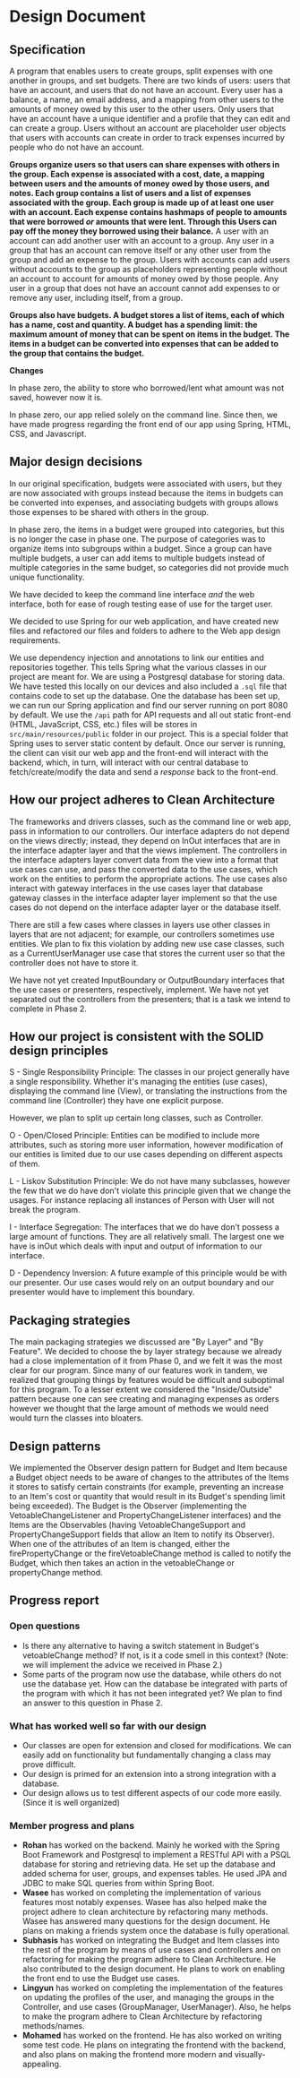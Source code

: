 # Design Document

## Specification

A program that enables users to create groups, split expenses with one another in groups, and set budgets. There are two kinds of users: users that have an account, and users that do not have an account. Every user has a balance, a name, an email address, and a mapping from other users to the amounts of money owed by this user to the other users. Only users that have an account have a unique identifier and a profile that they can edit and can create a group. Users without an account are placeholder user objects that users with accounts can create in order to track expenses incurred by people who do not have an account.

**Groups organize users so that users can share expenses with others in the group. Each expense is associated with a cost, date, a mapping between users and the amounts of money owed by those users, and notes. Each group contains a list of users and a list of expenses associated with the group. Each group is made up of at least one user with an account. Each expense contains hashmaps of people to amounts that were borrowed _or_ amounts that were lent. Through this Users can pay off the money they borrowed using their balance.** A user with an account can add another user with an account to a group. Any user in a group that has an account can remove itself or any other user from the group and add an expense to the group. Users with accounts can add users without accounts to the group as placeholders representing people without an account to account for amounts of money owed by those people. Any user in a group that does not have an account cannot add expenses to or remove any user, including itself, from a group.

**Groups also have budgets. A budget stores a list of items, each of which has a name, cost and quantity. A budget has a spending limit: the maximum amount of money that can be spent on items in the budget. The items in a budget can be converted into expenses that can be added to the group that contains the budget.** 

**Changes**

In phase zero, the ability to store who borrowed/lent what amount was not saved, however now it is. 

In phase zero, our app relied solely on the command line. Since then, we have made progress regarding the front end of our app using Spring, HTML, CSS, and Javascript.

## Major design decisions

In our original specification, budgets were associated with users, but they are now associated with groups instead because the items in budgets can be converted into expenses, and associating budgets with groups allows those expenses to be shared with others in the group.

In phase zero, the items in a budget were grouped into categories, but this is no longer the case in phase one. The purpose of categories was to organize items into subgroups within a budget. Since a group can have multiple budgets, a user can add items to multiple budgets instead of multiple categories in the same budget, so categories did not provide much unique functionality.

We have decided to keep the command line interface _and_ the web interface, both for ease of rough testing ease of use for the target user.

We decided to use Spring for our web application, and have created new files and refactored our files and folders to adhere to the Web app design requirements.

We use dependency injection and annotations to link our entities and repositories together. This tells Spring what the various classes in our project are meant for. We are using a Postgresql database for storing data. We have tested this locally on our devices and also included a `.sql` file that contains code to set up the database. One the database has been set up, we can run our Spring application and find our server running on port 8080 by default. We use the `/api` path for API requests and all out static front-end (HTML, JavaScript, CSS, etc.) files will be stores in `src/main/resources/public` folder in our project. This is a special folder that Spring uses to server static content by default. Once our server is running, the client can visit our web app and the front-end will interact with the backend, which, in turn, will interact with our central database to fetch/create/modify the data and send a _response_ back to the front-end.

## How our project adheres to Clean Architecture

The frameworks and drivers classes, such as the command line or web app, pass in information to our controllers. Our interface adapters do not depend on the views directly; instead, they depend on InOut interfaces that are in the interface adapter layer and that the views implement. The controllers in the interface adapters layer convert data from the view into a format that use cases can use, and pass the converted data to the use cases, which work on the entities to perform the appropriate actions. The use cases also interact with gateway interfaces in the use cases layer that database gateway classes in the interface adapter layer implement so that the use cases do not depend on the interface adapter layer or the database itself.

There are still a few cases where classes in layers use other classes in layers that are not adjacent; for example, our controllers sometimes use entities. We plan to fix this violation by adding new use case classes, such as a CurrentUserManager use case that stores the current user so that the controller does not have to store it.

We have not yet created InputBoundary or OutputBoundary interfaces that the use cases or presenters, respectively, implement. We have not yet separated out the controllers from the presenters; that is a task we intend to complete in Phase 2.

## How our project is consistent with the SOLID design principles

S - Single Responsibility Principle: The classes in our project generally have a single responsibility. Whether it's managing the entities (use cases), displaying the command line (View), or translating the instructions from the command line (Controller) they have one explicit purpose.

However, we plan to split up certain long classes, such as Controller.

O - Open/Closed Principle: Entities can be modified to include more attributes, such as storing more user information, however modification of our entities is limited due to our use cases depending on different aspects of them.

L - Liskov Substitution Principle: We do not have many subclasses, however the few that we do have don't violate this principle given that we change the usages. For instance replacing all instances of Person with User will not break the program.

I - Interface Segregation: The interfaces that we do have don't possess a large amount of functions. They are all relatively small. The largest one we have is inOut which deals with input and output of information to our interface.

D - Dependency Inversion: A future example of this principle would be with our presenter. Our use cases would rely on an output boundary and our presenter would have to implement this boundary.

## Packaging strategies

The main packaging strategies we discussed are "By Layer" and "By Feature". We decided to choose the by layer strategy because we already had a close implementation of it from Phase 0, and we felt it was the most clear for our program. Since many of our features work in tandem, we realized that grouping things by features would be difficult and suboptimal for this program. To a lesser extent we considered the "Inside/Outside" pattern because one can see creating and managing expenses as orders however we thought that the large amount of methods we would need would turn the classes into bloaters.

## Design patterns

We implemented the Observer design pattern for Budget and Item because a Budget object needs to be aware of changes to the attributes of the Items it stores to satisfy certain constraints (for example, preventing an increase to an Item's cost or quantity that would result in its Budget's spending limit being exceeded). The Budget is the Observer (implementing the VetoableChangeListener and PropertyChangeListener interfaces) and the Items are the Observables (having VetoableChangeSupport and PropertyChangeSupport fields that allow an Item to notify its Observer). When one of the attributes of an Item is changed, either the firePropertyChange or the fireVetoableChange method is called to notify the Budget, which then takes an action in the vetoableChange or propertyChange method.

## Progress report

### Open questions

- Is there any alternative to having a switch statement in Budget's vetoableChange method? If not, is it a code smell in this context? (Note: we will implement the advice we received in Phase 2.)
- Some parts of the program now use the database, while others do not use the database yet. How can the database be integrated with parts of the program with which it has not been integrated yet? We plan to find an answer to this question in Phase 2.

### What has worked well so far with our design

- Our classes are open for extension and closed for modifications. We can easily add on functionality but fundamentally changing a class may prove difficult.
- Our design is primed for an extension into a strong integration with a database.
- Our design allows us to test different aspects of our code more easily. (Since it is well organized)

### Member progress and plans

- **Rohan** has worked on the backend. Mainly he worked with the Spring Boot Framework and Postgresql to implement a RESTful API with a PSQL database for storing and retrieving data. He set up the database and added schema for user, groups, and expenses tables. He used JPA and JDBC to make SQL queries from within Spring Boot.
- **Wasee** has worked on completing the implementation of various features most notably expenses. Wasee has also helped make the project adhere to clean architecture by refactoring many methods. Wasee has answered many questions for the design document. He plans on making a friends system once the database is fully operational.
- **Subhasis** has worked on integrating the Budget and Item classes into the rest of the program by means of use cases and controllers and on refactoring for making the program adhere to Clean Architecture. He also contributed to the design document. He plans to work on enabling the front end to use the Budget use cases.
- **Lingyun** has worked on completing the implementation of the features on updating the profiles of the user, and managing the groups in the Controller, and use cases (GroupManager, UserManager). Also, he helps to make the program adhere to Clean Architecture by refactoring methods/names.
- **Mohamed** has worked on the frontend. He has also worked on writing some test code. He plans on integrating the frontend with the backend, and also plans on making the frontend more modern and visually-appealing.
